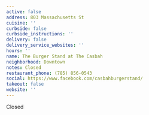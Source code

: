 ```yaml
---
active: false
address: 803 Massachusetts St
cuisine: ''
curbside: false
curbside_instructions: ''
delivery: false
delivery_service_websites: ''
hours: ''
name: The Burger Stand at The Casbah
neighborhood: Downtown
notes: Closed
restaurant_phone: (785) 856-0543
social: https://www.facebook.com/casbahburgerstand/
takeout: false
website: ''
---
```


Closed